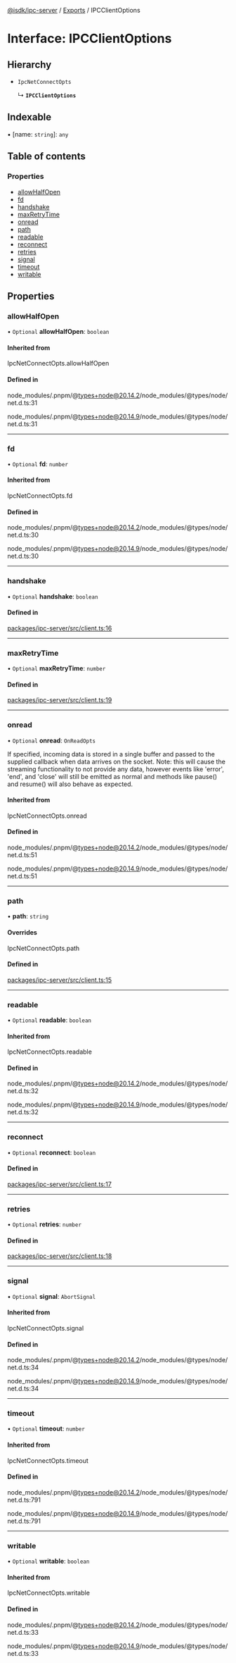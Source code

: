 [@isdk/ipc-server](../README.md) / [Exports](../modules.md) / IPCClientOptions

# Interface: IPCClientOptions

## Hierarchy

- `IpcNetConnectOpts`

  ↳ **`IPCClientOptions`**

## Indexable

▪ [name: `string`]: `any`

## Table of contents

### Properties

- [allowHalfOpen](IPCClientOptions.md#allowhalfopen)
- [fd](IPCClientOptions.md#fd)
- [handshake](IPCClientOptions.md#handshake)
- [maxRetryTime](IPCClientOptions.md#maxretrytime)
- [onread](IPCClientOptions.md#onread)
- [path](IPCClientOptions.md#path)
- [readable](IPCClientOptions.md#readable)
- [reconnect](IPCClientOptions.md#reconnect)
- [retries](IPCClientOptions.md#retries)
- [signal](IPCClientOptions.md#signal)
- [timeout](IPCClientOptions.md#timeout)
- [writable](IPCClientOptions.md#writable)

## Properties

### allowHalfOpen

• `Optional` **allowHalfOpen**: `boolean`

#### Inherited from

IpcNetConnectOpts.allowHalfOpen

#### Defined in

node_modules/.pnpm/@types+node@20.14.2/node_modules/@types/node/net.d.ts:31

node_modules/.pnpm/@types+node@20.14.9/node_modules/@types/node/net.d.ts:31

___

### fd

• `Optional` **fd**: `number`

#### Inherited from

IpcNetConnectOpts.fd

#### Defined in

node_modules/.pnpm/@types+node@20.14.2/node_modules/@types/node/net.d.ts:30

node_modules/.pnpm/@types+node@20.14.9/node_modules/@types/node/net.d.ts:30

___

### handshake

• `Optional` **handshake**: `boolean`

#### Defined in

[packages/ipc-server/src/client.ts:16](https://github.com/isdk/ipc-server.js/blob/971a7e3efc364df18f5e69b654e06f26ac4a972c/src/client.ts#L16)

___

### maxRetryTime

• `Optional` **maxRetryTime**: `number`

#### Defined in

[packages/ipc-server/src/client.ts:19](https://github.com/isdk/ipc-server.js/blob/971a7e3efc364df18f5e69b654e06f26ac4a972c/src/client.ts#L19)

___

### onread

• `Optional` **onread**: `OnReadOpts`

If specified, incoming data is stored in a single buffer and passed to the supplied callback when data arrives on the socket.
Note: this will cause the streaming functionality to not provide any data, however events like 'error', 'end', and 'close' will
still be emitted as normal and methods like pause() and resume() will also behave as expected.

#### Inherited from

IpcNetConnectOpts.onread

#### Defined in

node_modules/.pnpm/@types+node@20.14.2/node_modules/@types/node/net.d.ts:51

node_modules/.pnpm/@types+node@20.14.9/node_modules/@types/node/net.d.ts:51

___

### path

• **path**: `string`

#### Overrides

IpcNetConnectOpts.path

#### Defined in

[packages/ipc-server/src/client.ts:15](https://github.com/isdk/ipc-server.js/blob/971a7e3efc364df18f5e69b654e06f26ac4a972c/src/client.ts#L15)

___

### readable

• `Optional` **readable**: `boolean`

#### Inherited from

IpcNetConnectOpts.readable

#### Defined in

node_modules/.pnpm/@types+node@20.14.2/node_modules/@types/node/net.d.ts:32

node_modules/.pnpm/@types+node@20.14.9/node_modules/@types/node/net.d.ts:32

___

### reconnect

• `Optional` **reconnect**: `boolean`

#### Defined in

[packages/ipc-server/src/client.ts:17](https://github.com/isdk/ipc-server.js/blob/971a7e3efc364df18f5e69b654e06f26ac4a972c/src/client.ts#L17)

___

### retries

• `Optional` **retries**: `number`

#### Defined in

[packages/ipc-server/src/client.ts:18](https://github.com/isdk/ipc-server.js/blob/971a7e3efc364df18f5e69b654e06f26ac4a972c/src/client.ts#L18)

___

### signal

• `Optional` **signal**: `AbortSignal`

#### Inherited from

IpcNetConnectOpts.signal

#### Defined in

node_modules/.pnpm/@types+node@20.14.2/node_modules/@types/node/net.d.ts:34

node_modules/.pnpm/@types+node@20.14.9/node_modules/@types/node/net.d.ts:34

___

### timeout

• `Optional` **timeout**: `number`

#### Inherited from

IpcNetConnectOpts.timeout

#### Defined in

node_modules/.pnpm/@types+node@20.14.2/node_modules/@types/node/net.d.ts:791

node_modules/.pnpm/@types+node@20.14.9/node_modules/@types/node/net.d.ts:791

___

### writable

• `Optional` **writable**: `boolean`

#### Inherited from

IpcNetConnectOpts.writable

#### Defined in

node_modules/.pnpm/@types+node@20.14.2/node_modules/@types/node/net.d.ts:33

node_modules/.pnpm/@types+node@20.14.9/node_modules/@types/node/net.d.ts:33
